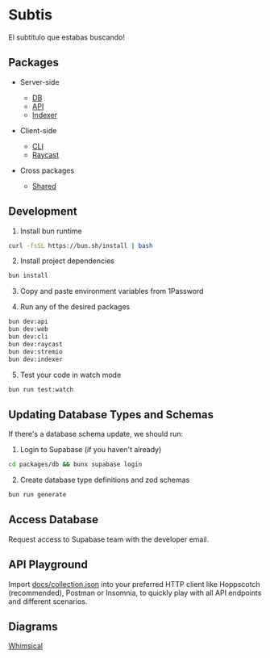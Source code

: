 # Subtis

El subtítulo que estabas buscando!

## Packages

- Server-side

  - [DB](/packages/db/)
  - [API](/packages/api/)
  - [Indexer](/packages/indexer/)

- Client-side

  - [CLI](/packages/cli/)
  - [Raycast](/packages/raycast/)

- Cross packages
  - [Shared](/packages/shared/)

## Development

1. Install bun runtime

```bash
curl -fsSL https://bun.sh/install | bash
```

2. Install project dependencies

```bash
bun install
```

3. Copy and paste environment variables from 1Password

4. Run any of the desired packages

```bash
bun dev:api
bun dev:web
bun dev:cli
bun dev:raycast
bun dev:stremio
bun dev:indexer
```

5. Test your code in watch mode

```bash
bun run test:watch
```

## Updating Database Types and Schemas

If there's a database schema update, we should run:

1. Login to Supabase (if you haven't already)

```bash
cd packages/db && bunx supabase login
```

2. Create database type definitions and zod schemas

```bash
bun run generate
```

## Access Database

Request access to Supabase team with the developer email.

## API Playground

Import [docs/collection.json](/docs/collection.json) into your preferred HTTP client like Hoppscotch (recommended), Postman or Insomnia, to quickly play with all API endpoints and different scenarios.

## Diagrams

[Whimsical](https://whimsical.com/Subtis-9VTuUJTU3KcGLHGbk19ioA)
